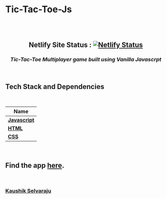 # Tic-Tac-Toe-Js
<br>

<div align="center">
<br>

## Netlify Site Status : [![Netlify Status](https://api.netlify.com/api/v1/badges/1eeebc3e-62a4-4477-ae8d-5848d445e232/deploy-status)](https://app.netlify.com/sites/ttt-js/deploys)

### _Tic-Tac-Toe Multiplayer game built using Vanilla Javascrpt_

</div>

<br>

## Tech Stack and Dependencies

<br>

| <div align ="center">Name </div>                     |
| ---------------------------------------------------- |
| **[Javascript](https://www.javascript.com/)**        |
| **[HTML](https://www.w3schools.com/css/)**           |
| **[CSS](https://html.com/)**                         |

<br>

## Find the app [here](https://ttt-js.netlify.app/).

<br>

### [**Kaushik Selvaraju**](https://github.com/Kaushikselvaraju)
<br>
